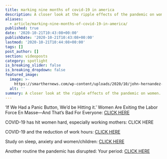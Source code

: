 ```yaml
---
title: marking nine months of covid-19 in america
description: A closer look at the ripple effects of the pandemic on women.
aliases:
  - article/marking-nine-months-of-covid-19-in-america/
published: true
date: '2020-10-21T10:43:08+00:00'
publishDate: '2020-10-21T10:43:08+00:00'
lastmod: '2020-10-21T10:44:08+00:00'
tags: []
post_author: []
section: videoposts
category: spotlight
is_breaking_slider: false
is_breaking_dropdown: false
featured_image:
  image: >-
    https://smarthernews.com/wp-content/uploads/2020/10/john-hernandez-QvGrVbbOB6M-unsplash-1024x683.jpg
  alt: ''
summary: A closer look at the ripple effects of the pandemic on women.
---
```

‘If We Had a Panic Button, We’d be Hitting it.’ Women Are Exiting the Labor Force En Masse—And That’s Bad For Everyone: [CLICK HERE](\"https://time.com/5900583/women-workforce-economy-covid/\")

COVID-19 has hit women hard, especially working mothers: CLICK HERE

COVID-19 and the reduction of work hours: [CLICK HERE](\"https://onlinelibrary.wiley.com/doi/full/10.1111/gwao.12506\")

Study on sleep, anxiety and women/children: [CLICK HERE](\"https://onlinelibrary.wiley.com/doi/10.1111/jsr.13201\")

Another routine the pandemic has disrupted: Your period: [CLICK HERE](\"https://www.washingtonpost.com/lifestyle/wellness/coronavirus-period-menstruation-disruption/2020/08/21/0966b79a-e332-11ea-b69b-64f7b0477ed4_story.html\")